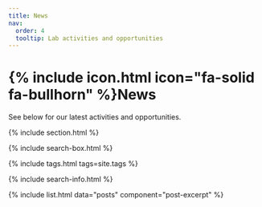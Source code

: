 ```yaml
---
title: News
nav:
  order: 4
  tooltip: Lab activities and opportunities
---
```


# {% include icon.html icon="fa-solid fa-bullhorn" %}News

See below for our latest activities and opportunities.

{% include section.html %}

{% include search-box.html %}

{% include tags.html tags=site.tags %}

{% include search-info.html %}

{% include list.html data="posts" component="post-excerpt" %}
